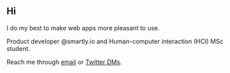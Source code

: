 
## Hi 

I do my best to make web apps more pleasant to use.


Product developer @smartly.io and Human-computer interaction (HCI) MSc student.


Reach me through [email](mailto:joel.nhn@gmail.com) or [Twitter DMs](https://twitter.com/messages/compose?recipient_id=1075660159882616832).




